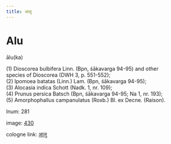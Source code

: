 ```yaml
---
title: आलु
---
```


# Alu

ālu(ka)  <div n="P" />(1) Dioscorea bulbifera Linn. (Bpn, śākavarga 94-95) and other <div n="lb" />species of Dioscorea (DWH 3, p. 551-552); <div n="P" />(2) Ipomoea batatas (Linn.) Lam. (Bpn, śākavarga 94-95); <div n="P" />(3) Alocasia indica Schott (Nadk. 1, nr. 109); <div n="P" />(4) Prunus persica Batsch (Bpn, śākavarga 94-95; Na 1, nr. 193); <div n="P" />(5) Amorphophallus campanulatus (Roxb.) Bl. ex Decne. (Raison).

lnum: 281

image: [430](https://www.sanskrit-lexicon.uni-koeln.de/scans/csl-apidev/servepdf.php?dict=snp&page=430)

cologne link: [आलु](https://sanskrit-lexicon.uni-koeln.de/scans/csl-apidev/getword.php?dict=snp&key=आलु)

